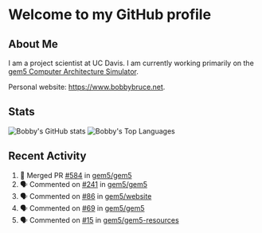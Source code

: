 # Welcome to my GitHub profile

## About Me

I am a project scientist at UC Davis. I am currently working primarily on the [gem5 Computer Architecture Simulator](https://github.com/gem5).

Personal website: <https://www.bobbybruce.net>.

## Stats

![Bobby's GitHub stats](https://github-readme-stats.vercel.app/api?username=bobbyrbruce&show_icons=true&theme=responsive&include_all_commits=true&count_private=true&show=reviews&disable_animations=true)
![Bobby's Top Languages ](https://github-readme-stats.vercel.app/api/top-langs/?username=bobbyrbruce&layout=compact&theme=responsive&count_private=true&langs_count=10&disable_animations=true)

## Recent Activity

<!--START_SECTION:activity-->
1. 🎉 Merged PR [#584](https://github.com/gem5/gem5/pull/584) in [gem5/gem5](https://github.com/gem5/gem5)
2. 🗣 Commented on [#241](https://github.com/gem5/gem5/pull/241#issuecomment-1827020484) in [gem5/gem5](https://github.com/gem5/gem5)
3. 🗣 Commented on [#86](https://github.com/gem5/website/pull/86#issuecomment-1827014138) in [gem5/website](https://github.com/gem5/website)
4. 🗣 Commented on [#69](https://github.com/gem5/gem5/pull/69#issuecomment-1827009301) in [gem5/gem5](https://github.com/gem5/gem5)
5. 🗣 Commented on [#15](https://github.com/gem5/gem5-resources/pull/15#issuecomment-1827004504) in [gem5/gem5-resources](https://github.com/gem5/gem5-resources)
<!--END_SECTION:activity-->
